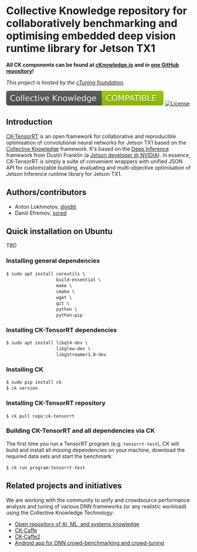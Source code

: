 # Collective Knowledge repository for collaboratively benchmarking and optimising embedded deep vision runtime library for Jetson TX1

**All CK components can be found at [cKnowledge.io](https://cKnowledge.io) and in [one GitHub repository](https://github.com/ctuning/ck-mlops)!**

*This project is hosted by the [cTuning foundation](https://cTuning.org).*


[![compatibility](https://github.com/ctuning/ck-guide-images/blob/master/ck-compatible.svg)](https://github.com/ctuning/ck)
[![License](https://img.shields.io/badge/License-BSD%203--Clause-blue.svg)](https://opensource.org/licenses/BSD-3-Clause)

## Introduction

[CK-TensorRT](https://github.com/ctuning/ck-tensorrt) is an open framework for
collaborative and reproducible optimisation of convolutional neural networks for Jetson TX1
based on the [Collective Knowledge](http://cknowledge.org) framework. 
It's based on the [Deep Inference](https://github.com/dusty-nv/jetson-inference) framework from
Dustin Franklin (a [Jetson developer @ NVIDIA](https://github.com/dusty-nv)).
In essence, CK-TensorRT is simply a suite of convenient wrappers with unified JSON API 
for customizable building, evaluating and multi-objective optimisation 
of Jetson Inference runtime library for Jetson TX1.

## Authors/contributors

* Anton Lokhmotov, [dividiti](http://dividiti.com)
* Daniil Efremov, [xored](http://xored.com)

## Quick installation on Ubuntu

TBD

### Installing general dependencies

```
$ sudo apt install coreutils \
                   build-essential \
                   make \
                   cmake \
                   wget \
                   git \
                   python \
                   python-pip
```

### Installing CK-TensorRT dependencies
```
$ sudo apt install libqt4-dev \
                   libglew-dev \
                   libgstreamer1.0-dev
```

### Installing CK

```
$ sudo pip install ck
$ ck version
```

### Installing CK-TensorRT repository

```
$ ck pull repo:ck-tensorrt
```

### Building CK-TensorRT and all dependencies via CK

The first time you run a TensorRT program (e.g. `tensorrt-test`), CK will
build and install all missing dependencies on your machine,
download the required data sets and start the benchmark:

```
$ ck run program:tensorrt-test
```

## Related projects and initiatives

We are working with the community to unify and crowdsource performance analysis 
and tuning of various DNN frameworks (or any realistic workload) 
using the Collective Knowledge Technology:
* [Open repository of AI, ML, and systems knowledge](https://cKnowledge.io)
* [CK-Caffe](https://github.com/dividiti/ck-caffe)
* [CK-Caffe2](https://github.com/ctuning/ck-caffe2)
* [Android app for DNN crowd-benchmarking and crowd-tuning]( https://cKnowledge.org/android-apps.html )
